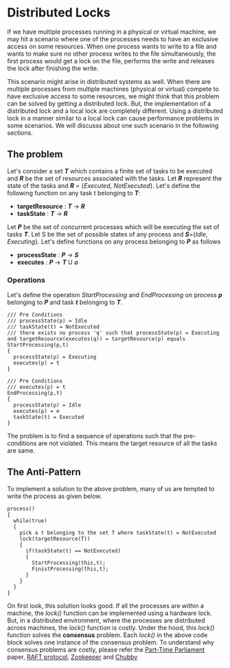 # Distributed Locks
If we have multiple processes running in a physical or virtual machine, we may hit a scenario where one of the processes needs to have an exclusive access on some resources. When one process wants to write to a file and wants to make sure no other process writes to the file simultaneously, the first process would get a lock on the file, performs the write and releases the lock after finishing the write. 

This scenario might arise in distributed systems as well. When there are multiple processes from multiple machines (physical or virtual) compete to have exclusive access to some resources, we might think that this problem can be solved by getting a distributed lock. But, the implementation of a distributed lock and a local lock are completely different. Using a distributed lock in a manner similar to a local lock can cause performance problems in some scenarios. We will discusss about one such scenario in the following sections.

## The problem
Let's consider a set ***T*** which contains a finite set of tasks to be executed and ***R*** be the set of resources associated with the tasks. Let ***R*** represent the state of the tasks and ***R*** = {*Executed*, *NotExecuted*}. Let's define the following function on any task t belonging to ***T***:
  - **targetResource** : ***T*** -> ***R***
  - **taskState** : ***T*** -> ***R***
  
Let ***P*** be the set of concurrent processes which will be executing the set of tasks ***T***. Let S be the set of possible states of any process and ***S***={*Idle*, *Executing*}. Let's define functions on any process belonging to ***P*** as follows
  - **processState** : ***P*** -> ***S***
  - **executes** : ***P*** -> ***T*** U ∅

### Operations
Let's define the operation *StartProcessing* and *EndProcessing* on process ***p*** belonging to ***P*** and task ***t*** belonging to ***T***.
```
/// Pre Conditions
/// processState(p) = Idle
/// taskState(t) = NotExecuted
/// there exists no process 'q' such that processState(p) = Executing and targetResource(executes(q)) = targetResource(p) equals 
StartProcessing(p,t)
{
  processState(p) = Executing
  executes(p) = t
}
```
```
/// Pre Conditions
/// executes(p) = t
EndProcessing(p,t)
{
  processState(p) = Idle
  executes(p) = ∅
  taskState(t) = Executed
}
```

The problem is to find a sequence of operations such that the pre-conditions are not violated. This means the target resource of all the tasks are same.

## The Anti-Pattern
To implement a solution to the above problem, many of us are tempted to write the process as given below.
```
process()
{
  while(true)
  {
    pick a t belonging to the set T where taskState(t) = NotExecuted
    lock(targetResource(T))
    {
      if(taskState(t) == NotExecuted)
      {
        StartProcessing(this,t);
        FinistProcessing(this,t);
      }
    }
  }
}
```
On first look, this solution looks good. If all the processes are within a machine, the *lock()* function can be implemented using a hardware lock. But, in a distributed environment, where the processes are distributed across machines, the *lock()* function is costly. Under the hood, this *lock()* function solves the **consensus** problem. Each *lock()* in the above code block solves one instance of the consensus problem. To understand why consensus problems are costly, please refer the [Part-Time Parliament](http://lamport.azurewebsites.net/pubs/lamport-paxos.pdf)  paper, [RAFT protocol](https://raft.github.io/), [Zookeeper](https://zookeeper.apache.org/) and [Chubby](https://static.googleusercontent.com/media/research.google.com/en//archive/chubby-osdi06.pdf)
